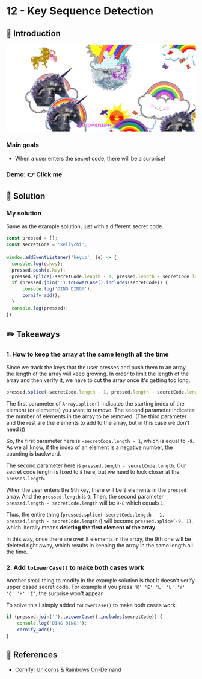 # 12 - Key Sequence Detection
## :eyes: Introduction

![](./screenshot_1.jpg)

### Main goals

- When a user enters the secret code, there will be a surprise!

### Demo: 👉 [Click me](https://kellychi22.github.io/JavaScript30/12-Key-Sequence-Detection/) 

## :pushpin: Solution

### My solution
Same as the example solution, just with a different secret code.

```javascript
const pressed = [];
const secretCode = 'kellychi';

window.addEventListener('keyup', (e) => {
  console.log(e.key);
  pressed.push(e.key);
  pressed.splice(-secretCode.length - 1, pressed.length - secretCode.length);
  if (pressed.join('').toLowerCase().includes(secretCode)) {
      console.log('DING DING!');
      cornify_add();
  }
  console.log(pressed);
});
```

## :pencil2: Takeaways

### 1. How to keep the array at the same length all the time

Since we track the keys that the user presses and push them to an array, the length of the array will keep growing. In order to limit the length of the array and then verify it, we have to cut the array once it's getting too long.

```javascript
pressed.splice(-secretCode.length - 1, pressed.length - secretCode.length);
```

The first parameter of `Array.splice()` indicates the starting index of the element (or elements) you want to remove. The second parameter indicates the number of elements in the array to be removed. (The third parameter and the rest are the elements to add to the array, but in this case we don't need it)

So, the first parameter here is `-secretCode.length - 1`, which is equal to `-9`. As we all know, if the index of an element is a negative number, the counting is backward. 

The second parameter here is `pressed.length - secretCode.length`. Our secret code length is fixed to `8` here, but we need to look closer at the `presses.length`.

When the user enters the 9th key, there will be 9 elements in the `pressed` array. And the `pressed.length` is `9`. Then, the second parameter `pressed.length - secretCode.length` will be `9-8` which equals `1`.

Thus, the entire thing (`pressed.splice(-secretCode.length - 1, pressed.length - secretCode.length)`) will become `pressed.splice(-9, 1)`, which literally means **deleting the first element of the array**.

In this way, once there are over 8 elements in the array, the 9th one will be deleted right away, which results in keeping the array in the same length all the time.


### 2. Add `toLowerCase()` to make both cases work
Another small thing to modify in the example solution is that it doesn't verify upper cased secret code. For example if you press `'K' 'E' 'L' 'L' 'Y' 'C' 'H' 'I'`, the surprise won't appear.

To solve this I simply added `toLowerCase()` to make both cases work.

```javascript
if (pressed.join('').toLowerCase().includes(secretCode)) {
    console.log('DING DING!');
    cornify_add();
}
```

## :book: References

* [Cornify: Unicorns & Rainbows On-Demand](https://www.cornify.com/)